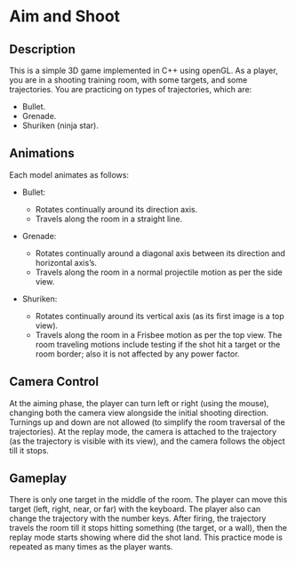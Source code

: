 # Aim and Shoot

## Description
This is a simple 3D game implemented in C++ using openGL.
As a player, you are in a shooting training room, with some targets, and some trajectories. You are practicing on types of trajectories, which are:
- Bullet.
- Grenade.
- Shuriken (ninja star).

## Animations
Each model animates as follows:
- Bullet:
    - Rotates continually around its direction axis.
    - Travels along the room in a straight line.
- Grenade:
    - Rotates continually around a diagonal axis between its direction and horizontal axis’s.
    - Travels along the room in a normal projectile motion as per the side view.
       
- Shuriken:
    - Rotates continually around its vertical axis (as its first image is a top view).
    - Travels along the room in a Frisbee motion as per the top view. The room traveling motions include testing if the shot hit a target or the room border; also it is not affected by any power factor.

## Camera Control
At the aiming phase, the player can turn left or right (using the mouse), changing both the camera view alongside the initial shooting direction. Turnings up and down are not allowed (to simplify the room traversal of the trajectories).
At the replay mode, the camera is attached to the trajectory (as the trajectory is visible with its view), and the camera follows the object till it stops.

## Gameplay
There is only one target in the middle of the room. The player can move this target (left, right, near, or far) with the keyboard.
The player also can change the trajectory with the number keys. After firing, the trajectory travels the room till it stops hitting something (the target, or a wall), 
then the replay mode starts showing where did the shot land. This practice mode is repeated as many times as the player wants.

